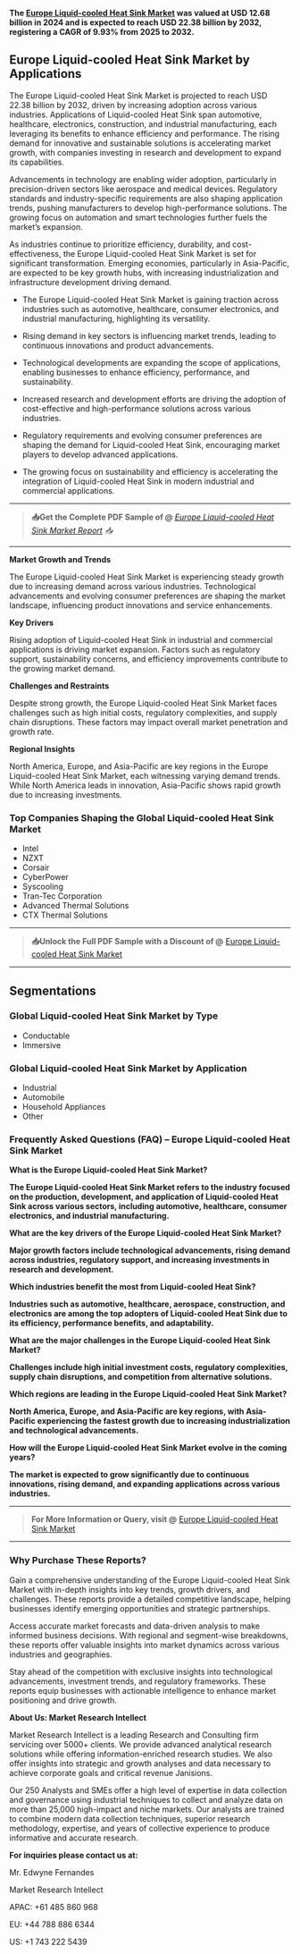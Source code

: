 <p><strong>The <a href="https://www.marketresearchintellect.com/download-sample/?rid=1060181&amp;utm_source=Pulse-April-Europe&amp;utm_medium=852">Europe Liquid-cooled Heat Sink Market</a> was valued at USD 12.68 billion in 2024 and is expected to reach USD 22.38 billion by 2032, registering a CAGR of 9.93% from 2025 to 2032.</strong></p><h2>Europe Liquid-cooled Heat Sink Market by Applications&nbsp;</h2><p><p>The Europe Liquid-cooled Heat Sink Market is projected to reach USD 22.38 billion by 2032, driven by increasing adoption across various industries. Applications of Liquid-cooled Heat Sink span automotive, healthcare, electronics, construction, and industrial manufacturing, each leveraging its benefits to enhance efficiency and performance. The rising demand for innovative and sustainable solutions is accelerating market growth, with companies investing in research and development to expand its capabilities.</p><p>Advancements in technology are enabling wider adoption, particularly in precision-driven sectors like aerospace and medical devices. Regulatory standards and industry-specific requirements are also shaping application trends, pushing manufacturers to develop high-performance solutions. The growing focus on automation and smart technologies further fuels the market&rsquo;s expansion.</p><p>As industries continue to prioritize efficiency, durability, and cost-effectiveness, the Europe Liquid-cooled Heat Sink Market is set for significant transformation. Emerging economies, particularly in Asia-Pacific, are expected to be key growth hubs, with increasing industrialization and infrastructure development driving demand.</p></p><ul><li><p>The Europe Liquid-cooled Heat Sink Market is gaining traction across industries such as automotive, healthcare, consumer electronics, and industrial manufacturing, highlighting its versatility.</p></li><li><p>Rising demand in key sectors is influencing market trends, leading to continuous innovations and product advancements.</p></li><li><p>Technological developments are expanding the scope of applications, enabling businesses to enhance efficiency, performance, and sustainability.</p></li><li><p>Increased research and development efforts are driving the adoption of cost-effective and high-performance solutions across various industries.</p></li><li><p>Regulatory requirements and evolving consumer preferences are shaping the demand for Liquid-cooled Heat Sink, encouraging market players to develop advanced applications.</p></li><li><p>The growing focus on sustainability and efficiency is accelerating the integration of Liquid-cooled Heat Sink in modern industrial and commercial applications.</p></li></ul><hr /><blockquote><p><strong><span class="font-[700]">📥Get the Complete PDF Sample of @ </span></strong><em><span class="font-[700]"><a href="https://www.marketresearchintellect.com/download-sample/?rid=1060181&amp;utm_source=Pulse-April-Europe&amp;utm_medium=852" target="_blank" data-tracking-control-name="article-ssr-frontend-pulse_little-text-block" data-tracking-will-navigate="" data-test-link="">Europe Liquid-cooled Heat Sink Market Report</a>&nbsp;📥</span></em></p></blockquote><hr /><p class="" data-start="77" data-end="360"><strong data-start="77" data-end="105">Market Growth and Trends</strong></p><p class="" data-start="77" data-end="360">The Europe Liquid-cooled Heat Sink Market is experiencing steady growth due to increasing demand across various industries. Technological advancements and evolving consumer preferences are shaping the market landscape, influencing product innovations and service enhancements.</p><p class="" data-start="362" data-end="606"><strong data-start="362" data-end="377">Key Drivers</strong></p><p class="" data-start="362" data-end="606">Rising adoption of Liquid-cooled Heat Sink in industrial and commercial applications is driving market expansion. Factors such as regulatory support, sustainability concerns, and efficiency improvements contribute to the growing market demand.</p><p class="" data-start="608" data-end="849"><strong data-start="608" data-end="637">Challenges and Restraints</strong></p><p class="" data-start="608" data-end="849">Despite strong growth, the Europe Liquid-cooled Heat Sink Market faces challenges such as high initial costs, regulatory complexities, and supply chain disruptions. These factors may impact overall market penetration and growth rate.</p><p class="" data-start="851" data-end="1095"><strong data-start="851" data-end="872">Regional Insights</strong></p><p class="" data-start="851" data-end="1095">North America, Europe, and Asia-Pacific are key regions in the Europe Liquid-cooled Heat Sink Market, each witnessing varying demand trends. While North America leads in innovation, Asia-Pacific shows rapid growth due to increasing investments.</p><p><h3>Top Companies Shaping the Global Liquid-cooled Heat Sink Market </h3><ul><li>Intel</li><li>NZXT</li><li>Corsair</li><li>CyberPower</li><li>Syscooling</li><li>Tran-Tec Corporation</li><li>Advanced Thermal Solutions</li><li>CTX Thermal Solutions</li></ul></p><hr /><blockquote><p><strong>📥Unlock the Full PDF Sample with a Discount of @</strong> <a href="https://www.marketresearchintellect.com/ask-for-discount/?rid=1060181&amp;utm_source=Pulse-April-Europe&amp;utm_medium=852">Europe Liquid-cooled Heat Sink Market</a></p></blockquote><hr /><p><h2>Segmentations</h2><h3>Global Liquid-cooled Heat Sink Market by Type</h3><ul><li>Conductable</li><li>Immersive</li></ul><h3>Global Liquid-cooled Heat Sink Market by Application</h3><ul><li>Industrial</li><li>Automobile</li><li>Household Appliances</li><li>Other</li></ul></p><h3><strong>Frequently Asked Questions (FAQ) &ndash; Europe Liquid-cooled Heat Sink Market</strong></h3><p><strong>What is the Europe Liquid-cooled Heat Sink Market?</strong></p><p><strong>The Europe Liquid-cooled Heat Sink Market refers to the industry focused on the production, development, and application of Liquid-cooled Heat Sink across various sectors, including automotive, healthcare, consumer electronics, and industrial manufacturing.</strong></p><p><strong>What are the key drivers of the Europe Liquid-cooled Heat Sink Market?</strong></p><p><strong>Major growth factors include technological advancements, rising demand across industries, regulatory support, and increasing investments in research and development.</strong></p><p><strong>Which industries benefit the most from Liquid-cooled Heat Sink?</strong></p><p><strong>Industries such as automotive, healthcare, aerospace, construction, and electronics are among the top adopters of Liquid-cooled Heat Sink due to its efficiency, performance benefits, and adaptability.</strong></p><p><strong>What are the major challenges in the Europe Liquid-cooled Heat Sink Market?</strong></p><p><strong>Challenges include high initial investment costs, regulatory complexities, supply chain disruptions, and competition from alternative solutions.</strong></p><p><strong>Which regions are leading in the Europe Liquid-cooled Heat Sink Market?</strong></p><p><strong>North America, Europe, and Asia-Pacific are key regions, with Asia-Pacific experiencing the fastest growth due to increasing industrialization and technological advancements.</strong></p><p><strong>How will the Europe Liquid-cooled Heat Sink Market evolve in the coming years?</strong></p><p><strong>The market is expected to grow significantly due to continuous innovations, rising demand, and expanding applications across various industries.</strong></p><hr /><blockquote><p><span class="font-[700]"><strong>For More Information or Query, visit&nbsp;@</strong>&nbsp;</span><span class="font-[700]"><a href="https://www.marketresearchintellect.com/product/liquid-cooled-heat-sink-market/?utm_source=Linkedin&utm_medium=852" target="_blank" data-tracking-control-name="article-ssr-frontend-pulse_little-text-block" data-tracking-will-navigate="" data-test-link="">Europe Liquid-cooled Heat Sink Market</a></span></p></blockquote><hr /><h3><strong data-start="0" data-end="31">Why Purchase These Reports?</strong></h3><p class="" data-start="35" data-end="297">Gain a comprehensive understanding of the Europe Liquid-cooled Heat Sink Market with in-depth insights into key trends, growth drivers, and challenges. These reports provide a detailed competitive landscape, helping businesses identify emerging opportunities and strategic partnerships.</p><p class="" data-start="299" data-end="540">Access accurate market forecasts and data-driven analysis to make informed business decisions. With regional and segment-wise breakdowns, these reports offer valuable insights into market dynamics across various industries and geographies.</p><p class="" data-start="542" data-end="784">Stay ahead of the competition with exclusive insights into technological advancements, investment trends, and regulatory frameworks. These reports equip businesses with actionable intelligence to enhance market positioning and drive growth.</p><p><strong><span class="font-[700]">About Us: Market Research Intellect</span></strong></p><p><span class="">Market Research Intellect is a leading Research and Consulting firm servicing over 5000+ clients. We provide advanced analytical research solutions while offering information-enriched research studies.&nbsp;</span>We also offer insights into strategic and growth analyses and data necessary to achieve corporate goals and critical revenue Janisions.</p><p><span class="">Our 250 Analysts and SMEs offer a high level of expertise in data collection and governance using industrial techniques to collect and analyze data on more than 25,000 high-impact and niche markets. Our analysts are trained to combine modern data collection techniques, superior research methodology, expertise, and years of collective experience to produce informative and accurate research.</span></p><p><strong>For inquiries please contact us at:</strong></p><p>Mr. Edwyne Fernandes</p><p>Market Research Intellect</p><p>APAC: +61 485 860 968</p><p>EU: +44 788 886 6344</p><p>US: +1 743 222 5439</p>
